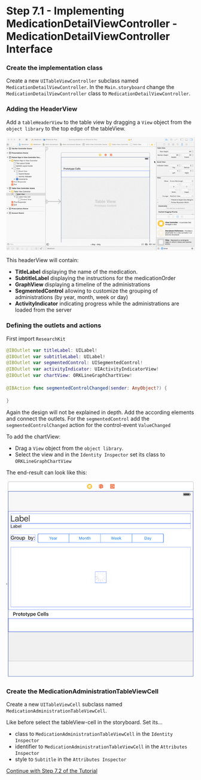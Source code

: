 # Step 7.1 - Implementing MedicationDetailViewController - MedicationDetailViewController Interface

### Create the implementation class

Create a new `UITableViewController` subclass named `MedicationDetailViewController`. In the `Main.storyboard` change the `MedicationDetailViewController` class to `MedicationDetailViewController`.

### Adding the HeaderView

Add a `tableHeaderView` to the table view by dragging a `View` object from the `object library` to the top edge of the tableView.

![](resources/step7/add_table_header.gif)

This headerView will contain:
- __TitleLabel__ displaying the name of the medication.
- __SubtitleLabel__ displaying the instructions for the medicationOrder
- __GraphView__ displaying a timeline of the administrations
- __SegmentedControl__ allowing to customize the grouping of administrations (by year, month, week or day)
- __ActivityIndicator__ indicating progress while the administrations are loaded from the server


### Defining the outlets and actions

First import `ResearchKit`

```swift
@IBOutlet var titleLabel: UILabel!
@IBOutlet var subtitleLabel: UILabel!
@IBOutlet var segmentedControl: UISegmentedControl!
@IBOutlet var activityIndicator: UIActivityIndicatorView!
@IBOutlet var chartView: ORKLineGraphChartView!

@IBAction func segmentedControlChanged(sender: AnyObject?) {

}

```

Again the design will not be explained in depth. Add the according elements and connect the outlets.
For the `segmentedControl` add the `segmentedControlChanged` action for the control-event `ValueChanged`

To add the chartView:
- Drag a `View` object from the `object library`.
- Select the view and in the `Identity Inspector` set its class to `ORKLineGraphChartView`


The end-result can look like this:

![](resources/step7/header_view.png)


### Create the MedicationAdministrationTableViewCell

Create a new `UITableViewCell` subclass named `MedicationAdministrationTableViewCell`.

Like before select the tableView-cell in the storyboard. Set its...
- class to `MedicationAdministrationTableViewCell` in the `Identity Inspector`
- identifier to `MedicationAdministrationTableViewCell` in the `Attributes Inspector`
- style to `Subtitle` in the `Attributes Inspector`


[Continue with Step 7.2 of the Tutorial](STEP7-2.md)
